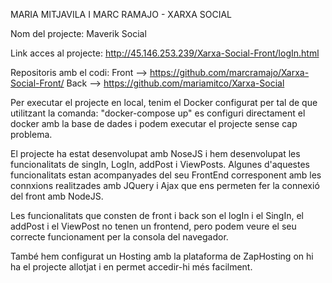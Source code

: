 MARIA MITJAVILA I MARC RAMAJO - XARXA SOCIAL

Nom del projecte: Maverik Social

Link acces al projecte: http://45.146.253.239/Xarxa-Social-Front/logIn.html

Repositoris amb el codi: 
  Front --> https://github.com/marcramajo/Xarxa-Social-Front/
  Back --> https://github.com/mariamitco/Xarxa-Social
  
Per executar el projecte en local, tenim el Docker configurat per tal de que utilitzant la comanda: "docker-compose up" es configuri directament el docker 
amb la base de dades i podem executar el projecte sense cap problema. 

El projecte ha estat desenvolupat amb NoseJS i hem desenvolupat les funcionalitats de singIn, LogIn, addPost i ViewPosts. Algunes d'aquestes funcionalitats
estan acompanyades del seu FrontEnd corresponent amb les connxions realitzades amb JQuery i Ajax que ens permeten fer la connexió del front amb NodeJS. 

Les funcionalitats que consten de front i back son el logIn i el SingIn, el addPost i el ViewPost no tenen un frontend, pero podem veure el seu correcte 
funcionament per la consola del navegador. 

També hem configurat un Hosting amb la plataforma de ZapHosting on hi ha el projecte allotjat i en permet accedir-hi més facilment.

